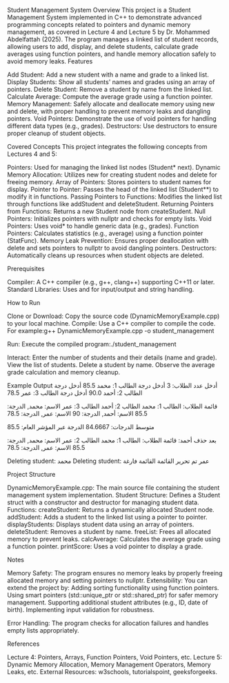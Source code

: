 Student Management System
Overview
This project is a Student Management System implemented in C++ to demonstrate advanced programming concepts related to pointers and dynamic memory management, as covered in Lecture 4 and Lecture 5 by Dr. Mohammed Abdelfattah (2025). The program manages a linked list of student records, allowing users to add, display, and delete students, calculate grade averages using function pointers, and handle memory allocation safely to avoid memory leaks.
Features

Add Student: Add a new student with a name and grade to a linked list.
Display Students: Show all students' names and grades using an array of pointers.
Delete Student: Remove a student by name from the linked list.
Calculate Average: Compute the average grade using a function pointer.
Memory Management: Safely allocate and deallocate memory using new and delete, with proper handling to prevent memory leaks and dangling pointers.
Void Pointers: Demonstrate the use of void pointers for handling different data types (e.g., grades).
Destructors: Use destructors to ensure proper cleanup of student objects.

Covered Concepts
This project integrates the following concepts from Lectures 4 and 5:

Pointers: Used for managing the linked list nodes (Student* next).
Dynamic Memory Allocation: Utilizes new for creating student nodes and delete for freeing memory.
Array of Pointers: Stores pointers to student names for display.
Pointer to Pointer: Passes the head of the linked list (Student**) to modify it in functions.
Passing Pointers to Functions: Modifies the linked list through functions like addStudent and deleteStudent.
Returning Pointers from Functions: Returns a new Student node from createStudent.
Null Pointers: Initializes pointers with nullptr and checks for empty lists.
Void Pointers: Uses void* to handle generic data (e.g., grades).
Function Pointers: Calculates statistics (e.g., average) using a function pointer (StatFunc).
Memory Leak Prevention: Ensures proper deallocation with delete and sets pointers to nullptr to avoid dangling pointers.
Destructors: Automatically cleans up resources when student objects are deleted.

Prerequisites

Compiler: A C++ compiler (e.g., g++, clang++) supporting C++11 or later.
Standard Libraries: Uses <iostream> and <string> for input/output and string handling.

How to Run

Clone or Download: Copy the source code (DynamicMemoryExample.cpp) to your local machine.
Compile: Use a C++ compiler to compile the code. For example:g++ DynamicMemoryExample.cpp -o student_management


Run: Execute the compiled program:./student_management


Interact:
Enter the number of students and their details (name and grade).
View the list of students.
Delete a student by name.
Observe the average grade calculation and memory cleanup.



Example Output
أدخل عدد الطلاب: 3
أدخل درجة الطالب 1: محمد 85.5
أدخل درجة الطالب 2: أحمد 90.0
أدخل درجة الطالب 3: عمر 78.5

قائمة الطلاب:
الطالب 1: محمد
الطالب 2: أحمد
الطالب 3: عمر
الاسم: محمد, الدرجة: 85.5
الاسم: أحمد, الدرجة: 90
الاسم: عمر, الدرجة: 78.5

متوسط الدرجات: 84.6667
الدرجة عبر المؤشر العام: 85.5

بعد حذف أحمد:
قائمة الطلاب:
الطالب 1: محمد
الطالب 2: عمر
الاسم: محمد, الدرجة: 85.5
الاسم: عمر, الدرجة: 78.5

Deleting student: محمد
Deleting student: عمر
تم تحرير القائمة
القائمة فارغة

Project Structure

DynamicMemoryExample.cpp: The main source file containing the student management system implementation.
Student Structure: Defines a Student struct with a constructor and destructor for managing student data.
Functions:
createStudent: Returns a dynamically allocated Student node.
addStudent: Adds a student to the linked list using a pointer to pointer.
displayStudents: Displays student data using an array of pointers.
deleteStudent: Removes a student by name.
freeList: Frees all allocated memory to prevent leaks.
calcAverage: Calculates the average grade using a function pointer.
printScore: Uses a void pointer to display a grade.



Notes

Memory Safety: The program ensures no memory leaks by properly freeing allocated memory and setting pointers to nullptr.
Extensibility: You can extend the project by:
Adding sorting functionality using function pointers.
Using smart pointers (std::unique_ptr or std::shared_ptr) for safer memory management.
Supporting additional student attributes (e.g., ID, date of birth).
Implementing input validation for robustness.


Error Handling: The program checks for allocation failures and handles empty lists appropriately.

References

Lecture 4: Pointers, Arrays, Function Pointers, Void Pointers, etc.
Lecture 5: Dynamic Memory Allocation, Memory Management Operators, Memory Leaks, etc.
External Resources: w3schools, tutorialspoint, geeksforgeeks.
